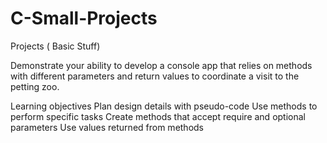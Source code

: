 # C-Small-Projects
Projects ( Basic Stuff)

Demonstrate your ability to develop a console app that relies on methods with different parameters and return values to coordinate a visit to the petting zoo.

Learning objectives
Plan design details with pseudo-code
Use methods to perform specific tasks
Create methods that accept require and optional parameters
Use values returned from methods
